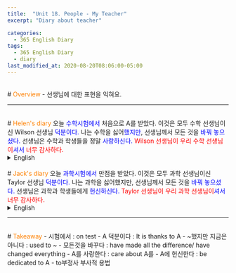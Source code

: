 ```yaml
---
title:  "Unit 18. People - My Teacher"
excerpt: "Diary about teacher"

categories:
  - 365 English Diary
tags:
  - 365 English Diary
  - diary
last_modified_at: 2020-08-20T08:06:00-05:00
---
```

<!--
%% color
%% 주황색 : <span style="color:#FF8000"></span>
%% 파란색 : <span style="color:#0000FF"></span>
%% 빨간색 : <span style="color:#FF0000"></span>
%% 초록색 : <span style="color:#00FF00"></span>
%% 보라색 : <span style="color:#9A2EFE"></span>

주어 -> 서술어 -> 서술어 뒷자리 순으로 사고.

<span style="color:blue">
</span>
-->
<br>
# <span style="color:#FF8000">Overview</span>
- 선생님에 대한 표현을 익혀요.
  
----
<br>
# <span style="color:#FF8000">Helen's diary</span>
오늘 <span style="color:blue">수학시험에서</span> 처음으로 A를 받았다.  
이것은 모두 수학 선생님이신 Wilson 선생님 <span style="color:blue">덕분이다.</span>  
나는 수학을 싫어<span style="color:blue">했지만</span>, 선생님께서 모든 것을 <span style="color:blue">바꿔 놓으셨다.</span>  
선생님은 수학과 학생들을 정말 <span style="color:blue">사랑하신다.</span>  
<span style="color:red">Wilson 선생님이 우리 수학 선생님이<span style="color:blue">셔서</span> 너무 감사하다.</span>  
  
<details>
<summary>English</summary>
<div markdown="1">
I got my first A <span style="color:blue">on the math test</span> today.  
<span style="color:blue">This(It) is all thanks to</span> Ms. Wilson, my math teacher.  
I <span style="color:blue">used to</span> hate math, but she <span style="color:blue">has made</span> all the difference.  
She really <span style="color:blue">cares about</span> the subject and her students.  
<span style="color:red">I feel so grateful <span style="color:blue">to have</span> her as my math teacher.</span>  
</div>
</details>
<br>
# <span style="color:#FF8000">Jack's diary</span>
오늘 <span style="color:blue">과학시험에서</span> 만점을 받았다.  
이것은 모두 과학 선생님이신 Taylor 선생님 <span style="color:blue">덕분이다.</span>  
나는 과학을 싫어했지만, 선생님께서 모든 것을 <span style="color:blue">바꿔 놓으셨다.</span>  
선생님은 과학과 학생들에게 <span style="color:blue">헌신하신다.</span>  
<span style="color:red">Taylor 선생님이 우리 과학 선생님이<span style="color:blue">셔서</span> 너무 감사하다.</span>  
  
<details>
<summary>English</summary>
<div markdown="1">
I got a perfect score <span style="color:blue">on my science test</span> today.  
<span style="color:blue">This is all thanks to</span> Mr. Taylor, my science teacher.  
I used to hate science, but he <span style="color:blue">has changed</span> everything.  
He <span style="color:blue">is dedicated to</span> the subject and his students.  
<span style="color:red">I'm so blessed <span style="color:blue">to have</span> him as my science teacher.</span>  
</div>
</details>
  
----
<br>
# <span style="color:#FF8000">Takeaway</span>
- 시험에서 : on test
- A 덕분이다 : It is thanks to A
- ~했지만 지금은 아니다 : used to ~
- 모든것을 바꾸다 : have made all the difference/ have changed everything
- A를 사랑한다 : care about A를
- A에 헌신한다 : be dedicated to A
- to부정사 부사적 용법